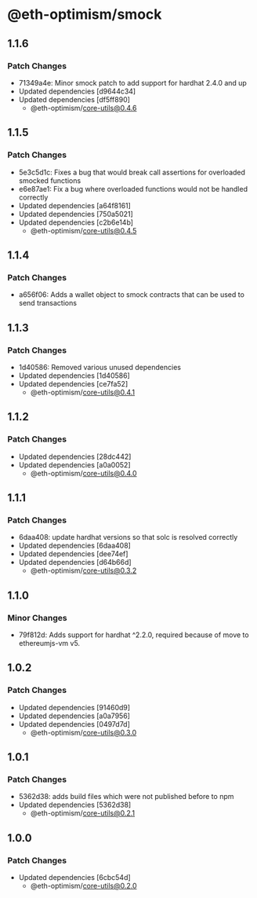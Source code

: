 # @eth-optimism/smock

## 1.1.6

### Patch Changes

- 71349a4e: Minor smock patch to add support for hardhat 2.4.0 and up
- Updated dependencies [d9644c34]
- Updated dependencies [df5ff890]
  - @eth-optimism/core-utils@0.4.6

## 1.1.5

### Patch Changes

- 5e3c5d1c: Fixes a bug that would break call assertions for overloaded smocked functions
- e6e87ae1: Fix a bug where overloaded functions would not be handled correctly
- Updated dependencies [a64f8161]
- Updated dependencies [750a5021]
- Updated dependencies [c2b6e14b]
  - @eth-optimism/core-utils@0.4.5

## 1.1.4

### Patch Changes

- a656f06: Adds a wallet object to smock contracts that can be used to send transactions

## 1.1.3

### Patch Changes

- 1d40586: Removed various unused dependencies
- Updated dependencies [1d40586]
- Updated dependencies [ce7fa52]
  - @eth-optimism/core-utils@0.4.1

## 1.1.2

### Patch Changes

- Updated dependencies [28dc442]
- Updated dependencies [a0a0052]
  - @eth-optimism/core-utils@0.4.0

## 1.1.1

### Patch Changes

- 6daa408: update hardhat versions so that solc is resolved correctly
- Updated dependencies [6daa408]
- Updated dependencies [dee74ef]
- Updated dependencies [d64b66d]
  - @eth-optimism/core-utils@0.3.2

## 1.1.0

### Minor Changes

- 79f812d: Adds support for hardhat ^2.2.0, required because of move to ethereumjs-vm v5.

## 1.0.2

### Patch Changes

- Updated dependencies [91460d9]
- Updated dependencies [a0a7956]
- Updated dependencies [0497d7d]
  - @eth-optimism/core-utils@0.3.0

## 1.0.1

### Patch Changes

- 5362d38: adds build files which were not published before to npm
- Updated dependencies [5362d38]
  - @eth-optimism/core-utils@0.2.1

## 1.0.0

### Patch Changes

- Updated dependencies [6cbc54d]
  - @eth-optimism/core-utils@0.2.0
